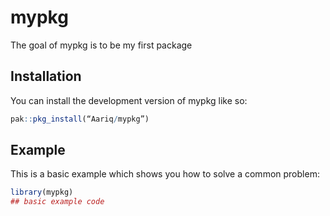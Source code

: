 
# mypkg

<!-- badges: start -->
<!-- badges: end -->

The goal of mypkg is to be my first package

## Installation

You can install the development version of mypkg like so:

``` r
pak::pkg_install(“Aariq/mypkg”)
```

## Example

This is a basic example which shows you how to solve a common problem:

``` r
library(mypkg)
## basic example code
```

